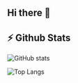 ## Hi there 👋

## ⚡ Github Stats

![GitHub stats](https://github-readme-stats.vercel.app/api?username=luizreginaldo&show_icons=true&count_private=true&theme=github_dark&hide_border=true)

![Top Langs](https://github-readme-stats.vercel.app/api/top-langs/?username=luizreginaldo&layout=compact&theme=github_dark&hide_border=true&langs_count=10)

<!--
**luizreginaldo/luizreginaldo** is a ✨ _special_ ✨ repository because its `README.md` (this file) appears on your GitHub profile.

Here are some ideas to get you started:

- 🔭 I’m currently working on ...
- 🌱 I’m currently learning ...
- 👯 I’m looking to collaborate on ...
- 🤔 I’m looking for help with ...
- 💬 Ask me about ...
- 📫 How to reach me: ...
- 😄 Pronouns: ...
- ⚡ Fun fact: ...
-->
